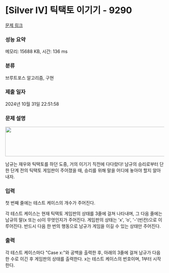 # [Silver IV] 틱택토 이기기 - 9290 

[문제 링크](https://www.acmicpc.net/problem/9290) 

### 성능 요약

메모리: 15688 KB, 시간: 136 ms

### 분류

브루트포스 알고리즘, 구현

### 제출 일자

2024년 10월 31일 22:51:58

### 문제 설명

<p style="text-align: center;"><img alt="" src="https://onlinejudgeimages.s3-ap-northeast-1.amazonaws.com/problem/9290/1.png" style="height:94px; width:608px"></p>

<p>남규는 재우와 틱택토를 하던 도중, 거의 이기기 직전에 다다랐다! 남규의 승리로부터 단 한 단계 전의 틱택토 게임판이 주어졌을 때, 승리를 위해 말을 어디에 놓아야 할지 알아내자.</p>

### 입력 

 <p>첫 번째 줄에는 테스트 케이스의 개수가 주어진다.</p>

<p>각 테스트 케이스는 현재 틱택토 게임판의 상태를 3줄에 걸쳐 나타내며, 그 다음 줄에는 남규의 말(x 또는 o)이 무엇인지가 주어진다. 게임판의 상태는 'x', 'o', '-'(빈칸)으로 이루어진다. 반드시 다음 한 번의 행동으로 남규가 게임을 이길 수 있는 상태만 주어진다.</p>

### 출력 

 <p>각 테스트 케이스마다 "Case x:"와 공백을 출력한 후, 아래의 3줄에 걸쳐 남규가 다음 한 수로 이긴 후 게임판의 상태를 출력한다. x는 테스트 케이스의 번호이며, 1부터 시작한다.</p>

